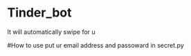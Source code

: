 # Tinder_bot
It will automatically swipe for u 

#How to use
put ur email address and passoward in secret.py
